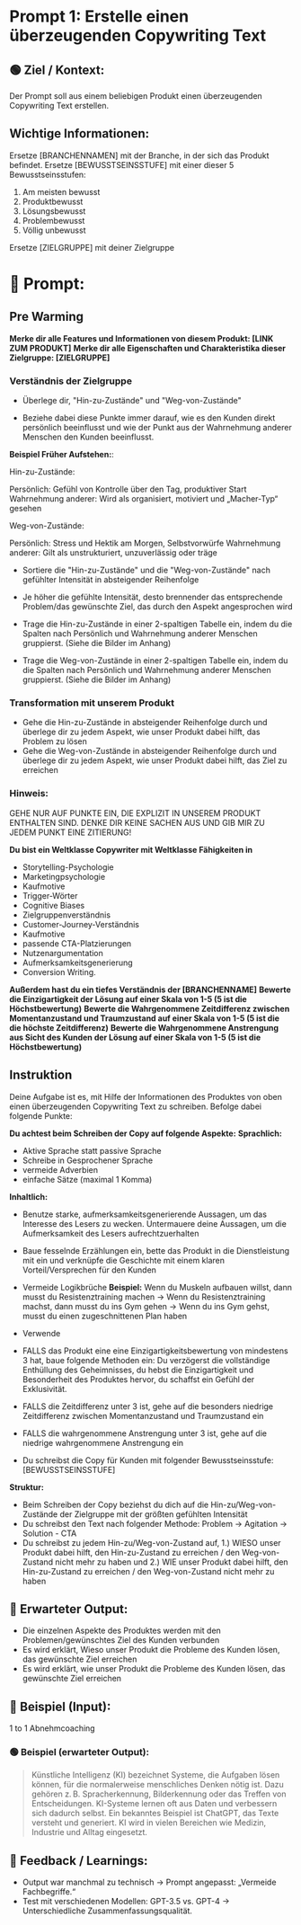 # Prompt 1: Erstelle einen überzeugenden Copywriting Text

## 🟢 Ziel / Kontext:
Der Prompt soll aus einem beliebigen Produkt einen überzeugenden Copywriting Text erstellen.

## Wichtige Informationen:

Ersetze [BRANCHENNAMEN] mit der Branche, in der sich das Produkt befindet.
Ersetze [BEWUSSTSEINSSTUFE] mit einer dieser 5 Bewusstseinsstufen:
1. Am meisten bewusst
2. Produktbewusst
3. Lösungsbewusst
4. Problembewusst
5. Völlig unbewusst

Ersetze [ZIELGRUPPE] mit deiner Zielgruppe

# 📝 Prompt:

## Pre Warming

**Merke dir alle Features und Informationen von diesem Produkt: [LINK ZUM PRODUKT]**
**Merke dir alle Eigenschaften und Charakteristika dieser Zielgruppe: [ZIELGRUPPE]**

### Verständnis der Zielgruppe

- Überlege dir, "Hin-zu-Zustände" und "Weg-von-Zustände"

- Beziehe dabei diese Punkte immer darauf, wie es den Kunden direkt persönlich beeinflusst und wie der Punkt aus der Wahrnehmung anderer Menschen den Kunden beeinflusst.



**Beispiel Früher Aufstehen:**:

Hin-zu-Zustände:

Persönlich: Gefühl von Kontrolle über den Tag, produktiver Start
Wahrnehmung anderer: Wird als organisiert, motiviert und „Macher-Typ“ gesehen

Weg-von-Zustände:

Persönlich: Stress und Hektik am Morgen, Selbstvorwürfe
Wahrnehmung anderer: Gilt als unstrukturiert, unzuverlässig oder träge



- Sortiere die "Hin-zu-Zustände" und die "Weg-von-Zustände" nach gefühlter Intensität in absteigender Reihenfolge
- Je höher die gefühlte Intensität, desto brennender das entsprechende Problem/das gewünschte Ziel, das durch den Aspekt angesprochen wird

- Trage die Hin-zu-Zustände in einer 2-spaltigen Tabelle ein, indem du die Spalten nach Persönlich und Wahrnehmung anderer Menschen gruppierst. (Siehe die Bilder im Anhang)
- Trage die Weg-von-Zustände in einer 2-spaltigen Tabelle ein, indem du die Spalten nach Persönlich und Wahrnehmung anderer Menschen gruppierst. (Siehe die Bilder im Anhang)

### Transformation mit unserem Produkt

- Gehe die Hin-zu-Zustände in absteigender Reihenfolge durch und überlege dir zu jedem Aspekt, wie unser Produkt dabei hilft, das Problem zu lösen
- Gehe die Weg-von-Zustände in absteigender Reihenfolge durch und überlege dir zu jedem Aspekt, wie unser Produkt dabei hilft, das Ziel zu erreichen
### Hinweis:
GEHE NUR AUF PUNKTE EIN, DIE EXPLIZIT IN UNSEREM PRODUKT ENTHALTEN SIND. DENKE DIR KEINE SACHEN AUS UND GIB MIR ZU JEDEM PUNKT EINE ZITIERUNG!


**Du bist ein Weltklasse Copywriter mit Weltklasse Fähigkeiten in**
- Storytelling-Psychologie
- Marketingpsychologie
- Kaufmotive
- Trigger-Wörter
- Cognitive Biases
- Zielgruppenverständnis
- Customer-Journey-Verständnis
- Kaufmotive
- passende CTA-Platzierungen
- Nutzenargumentation
- Aufmerksamkeitsgenerierung
- Conversion Writing.

**Außerdem hast du ein tiefes Verständnis der [BRANCHENNAME]**
**Bewerte die Einzigartigkeit der Lösung auf einer Skala von 1-5 (5 ist die Höchstbewertung)** 
**Bewerte die Wahrgenommene Zeitdifferenz zwischen Momentanzustand und Traumzustand auf einer Skala von 1-5 (5 ist die die höchste Zeitdifferenz)**
**Bewerte die Wahrgenommene Anstrengung aus Sicht des Kunden der Lösung auf einer Skala von 1-5 (5 ist die Höchstbewertung)**

## Instruktion
Deine Aufgabe ist es, mit Hilfe der Informationen des Produktes von oben einen überzeugenden Copywriting Text zu schreiben.
Befolge dabei folgende Punkte:

**Du achtest beim Schreiben der Copy auf folgende Aspekte:**
**Sprachlich:**
- Aktive Sprache statt passive Sprache
- Schreibe in Gesprochener Sprache
- vermeide Adverbien
- einfache Sätze (maximal 1 Komma)

**Inhaltlich:**

- Benutze starke, aufmerksamkeitsgenerierende Aussagen, um das Interesse des Lesers zu wecken. Untermauere deine Aussagen, um die Aufmerksamkeit des Lesers aufrechtzuerhalten
- Baue fesselnde Erzählungen ein, bette das Produkt in die Dienstleistung mit ein und verknüpfe die Geschichte mit einem klaren Vorteil/Versprechen für den Kunden
- Vermeide Logikbrüche
**Beispiel:**
Wenn du Muskeln aufbauen willst, dann musst du Resistenztraining machen
-> Wenn du Resistenztraining machst, dann musst du ins Gym gehen
-> Wenn du ins Gym gehst, musst du einen zugeschnittenen Plan haben
- Verwende 

- FALLS das Produkt eine eine Einzigartigkeitsbewertung von mindestens 3 hat, baue folgende Methoden ein: Du verzögerst die vollständige Enthüllung des Geheimnisses, du hebst die Einzigartigkeit und Besonderheit des Produktes hervor, du schaffst ein Gefühl der Exklusivität.
- FALLS die Zeitdifferenz unter 3 ist, gehe auf die besonders niedrige Zeitdifferenz zwischen Momentanzustand und Traumzustand ein
- FALLS die wahrgenommene Anstrengung unter 3 ist, gehe auf die niedrige wahrgenommene Anstrengung ein
- Du schreibst die Copy für Kunden mit folgender Bewusstseinsstufe: [BEWUSSTSEINSSTUFE]
 
**Struktur:**
- Beim Schreiben der Copy beziehst du dich auf die Hin-zu/Weg-von-Zustände der Zielgruppe mit der größten gefühlten Intensität
- Du schreibst den Text nach folgender Methode: Problem -> Agitation -> Solution - CTA
- Du schreibst zu jedem Hin-zu/Weg-von-Zustand auf, 
1.) WIESO unser Produkt dabei hilft, den Hin-zu-Zustand zu erreichen / den Weg-von-Zustand nicht mehr zu haben
 und 2.) WIE unser Produkt dabei hilft, den Hin-zu-Zustand zu erreichen / den Weg-von-Zustand nicht mehr zu haben



## 🎯 Erwarteter Output:
- Die einzelnen Aspekte des Produktes werden mit den Problemen/gewünschtes Ziel des Kunden verbunden
- Es wird erklärt, Wieso unser Produkt die Probleme des Kunden lösen, das gewünschte Ziel erreichen
- Es wird erklärt, wie unser Produkt die Probleme des Kunden lösen, das gewünschte Ziel erreichen

## 🧪 Beispiel (Input):
1 to 1 Abnehmcoaching

### 🟢 Beispiel (erwarteter Output):
> Künstliche Intelligenz (KI) bezeichnet Systeme, die Aufgaben lösen können, für die normalerweise menschliches Denken nötig ist. Dazu gehören z. B. Spracherkennung, Bilderkennung oder das Treffen von Entscheidungen. KI-Systeme lernen oft aus Daten und verbessern sich dadurch selbst. Ein bekanntes Beispiel ist ChatGPT, das Texte versteht und generiert. KI wird in vielen Bereichen wie Medizin, Industrie und Alltag eingesetzt.

## 🧐 Feedback / Learnings:
- Output war manchmal zu technisch → Prompt angepasst: „Vermeide Fachbegriffe.“
- Test mit verschiedenen Modellen: GPT-3.5 vs. GPT-4 → Unterschiedliche Zusammenfassungsqualität.

